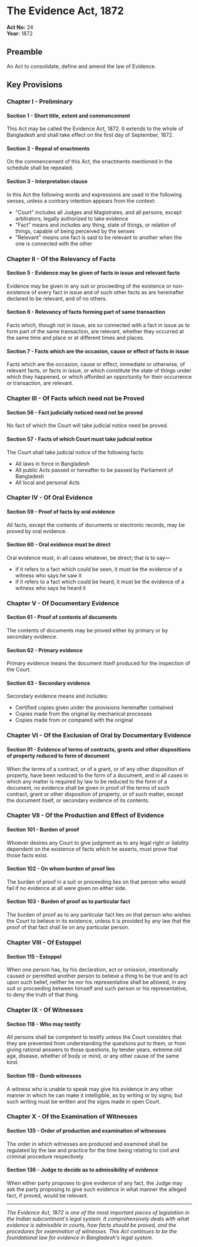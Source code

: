 # The Evidence Act, 1872

**Act No:** 24  
**Year:** 1872  

## Preamble

An Act to consolidate, define and amend the law of Evidence.

## Key Provisions

### Chapter I - Preliminary

#### Section 1 - Short title, extent and commencement
This Act may be called the Evidence Act, 1872. It extends to the whole of Bangladesh and shall take effect on the first day of September, 1872.

#### Section 2 - Repeal of enactments
On the commencement of this Act, the enactments mentioned in the schedule shall be repealed.

#### Section 3 - Interpretation clause
In this Act the following words and expressions are used in the following senses, unless a contrary intention appears from the context:
- "Court" includes all Judges and Magistrates, and all persons, except arbitrators, legally authorized to take evidence
- "Fact" means and includes any thing, state of things, or relation of things, capable of being perceived by the senses
- "Relevant" means one fact is said to be relevant to another when the one is connected with the other

### Chapter II - Of the Relevancy of Facts

#### Section 5 - Evidence may be given of facts in issue and relevant facts
Evidence may be given in any suit or proceeding of the existence or non-existence of every fact in issue and of such other facts as are hereinafter declared to be relevant, and of no others.

#### Section 6 - Relevancy of facts forming part of same transaction
Facts which, though not in issue, are so connected with a fact in issue as to form part of the same transaction, are relevant, whether they occurred at the same time and place or at different times and places.

#### Section 7 - Facts which are the occasion, cause or effect of facts in issue
Facts which are the occasion, cause or effect, immediate or otherwise, of relevant facts, or facts in issue, or which constitute the state of things under which they happened, or which afforded an opportunity for their occurrence or transaction, are relevant.

### Chapter III - Of Facts which need not be Proved

#### Section 56 - Fact judicially noticed need not be proved
No fact of which the Court will take judicial notice need be proved.

#### Section 57 - Facts of which Court must take judicial notice
The Court shall take judicial notice of the following facts:
- All laws in force in Bangladesh
- All public Acts passed or hereafter to be passed by Parliament of Bangladesh
- All local and personal Acts

### Chapter IV - Of Oral Evidence

#### Section 59 - Proof of facts by oral evidence
All facts, except the contents of documents or electronic records, may be proved by oral evidence.

#### Section 60 - Oral evidence must be direct
Oral evidence must, in all cases whatever, be direct; that is to say—
- if it refers to a fact which could be seen, it must be the evidence of a witness who says he saw it
- if it refers to a fact which could be heard, it must be the evidence of a witness who says he heard it

### Chapter V - Of Documentary Evidence

#### Section 61 - Proof of contents of documents
The contents of documents may be proved either by primary or by secondary evidence.

#### Section 62 - Primary evidence
Primary evidence means the document itself produced for the inspection of the Court.

#### Section 63 - Secondary evidence
Secondary evidence means and includes:
- Certified copies given under the provisions hereinafter contained
- Copies made from the original by mechanical processes
- Copies made from or compared with the original

### Chapter VI - Of the Exclusion of Oral by Documentary Evidence

#### Section 91 - Evidence of terms of contracts, grants and other dispositions of property reduced to form of document
When the terms of a contract, or of a grant, or of any other disposition of property, have been reduced to the form of a document, and in all cases in which any matter is required by law to be reduced to the form of a document, no evidence shall be given in proof of the terms of such contract, grant or other disposition of property, or of such matter, except the document itself, or secondary evidence of its contents.

### Chapter VII - Of the Production and Effect of Evidence

#### Section 101 - Burden of proof
Whoever desires any Court to give judgment as to any legal right or liability dependent on the existence of facts which he asserts, must prove that those facts exist.

#### Section 102 - On whom burden of proof lies
The burden of proof in a suit or proceeding lies on that person who would fail if no evidence at all were given on either side.

#### Section 103 - Burden of proof as to particular fact
The burden of proof as to any particular fact lies on that person who wishes the Court to believe in its existence, unless it is provided by any law that the proof of that fact shall lie on any particular person.

### Chapter VIII - Of Estoppel

#### Section 115 - Estoppel
When one person has, by his declaration, act or omission, intentionally caused or permitted another person to believe a thing to be true and to act upon such belief, neither he nor his representative shall be allowed, in any suit or proceeding between himself and such person or his representative, to deny the truth of that thing.

### Chapter IX - Of Witnesses

#### Section 118 - Who may testify
All persons shall be competent to testify unless the Court considers that they are prevented from understanding the questions put to them, or from giving rational answers to those questions, by tender years, extreme old age, disease, whether of body or mind, or any other cause of the same kind.

#### Section 119 - Dumb witnesses
A witness who is unable to speak may give his evidence in any other manner in which he can make it intelligible, as by writing or by signs; but such writing must be written and the signs made in open Court.

### Chapter X - Of the Examination of Witnesses

#### Section 135 - Order of production and examination of witnesses
The order in which witnesses are produced and examined shall be regulated by the law and practice for the time being relating to civil and criminal procedure respectively.

#### Section 136 - Judge to decide as to admissibility of evidence
When either party proposes to give evidence of any fact, the Judge may ask the party proposing to give such evidence in what manner the alleged fact, if proved, would be relevant.

---

*The Evidence Act, 1872 is one of the most important pieces of legislation in the Indian subcontinent's legal system. It comprehensively deals with what evidence is admissible in courts, how facts should be proved, and the procedures for examination of witnesses. This Act continues to be the foundational law for evidence in Bangladesh's legal system.*
